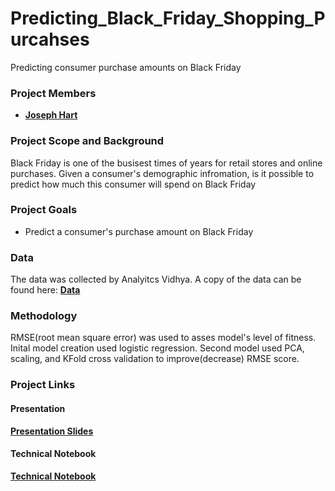 # Predicting_Black_Friday_Shopping_Purcahses

Predicting consumer purchase amounts on Black Friday

### Project Members
   - <b>[Joseph Hart](https://github.com/joseh4)</b>
   
### Project Scope and Background
Black Friday is one of the busisest times of years for retail stores and online purchases. Given a consumer's demographic infromation, is it possible to predict how much this consumer will spend on Black Friday

### Project Goals
 - Predict a consumer's purchase amount on Black Friday


### Data

The data was collected by Analyitcs Vidhya.
A copy of the data can be found here: <b>[Data](https://github.com/joseh4/Predicting_Black_Friday_Shopping_Purcahses/blob/working/data.zip)</b>

### Methodology

 RMSE(root mean square error) was used to asses model's level of fitness.
Inital model creation used logistic regression.
Second model used PCA, scaling, and KFold cross validation to improve(decrease) RMSE score.


### Project Links

#### Presentation
<b>[Presentation Slides](https://github.com/joseh4/Predicting_Black_Friday_Shopping_Purcahses/blob/working/Predicting%20Black%20Friday%20Consumer%20Purchase%20Amounts.pdf)</b>

#### Technical Notebook
<b>[Technical Notebook](https://github.com/joseh4/Predicting_Black_Friday_Shopping_Purcahses/blob/working/modeling_with_PCA_and_scaling.ipynb)</b>
